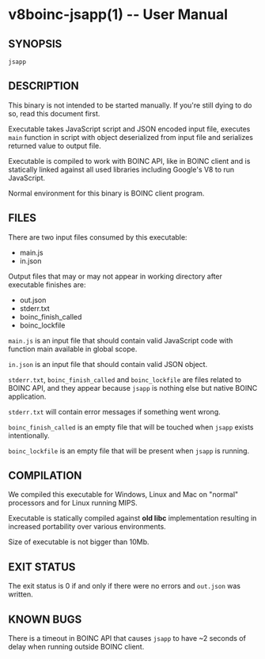 v8boinc-jsapp(1) -- User Manual
===============================

## SYNOPSIS

    jsapp

## DESCRIPTION

This binary is not intended to be started manually. If you're still dying to do
so, read this document first.

Executable takes JavaScript script and JSON encoded input file, executes `main`
function in script with object deserialized from input file and serializes
returned value to output file.

Executable is compiled to work with BOINC API, like in BOINC client and is
statically linked against all used libraries including Google's V8 to run
JavaScript.

Normal environment for this binary is BOINC client program.

## FILES

There are two input files consumed by this executable:

* main.js
* in.json

Output files that may or may not appear in working directory after executable
finishes are:

* out.json
* stderr.txt
* boinc_finish_called
* boinc_lockfile

`main.js` is an input file that should contain valid JavaScript code with
function main available in global scope.

`in.json` is an input file that should contain valid JSON object.

`stderr.txt`, `boinc_finish_called` and `boinc_lockfile` are files related to
BOINC API, and they appear because `jsapp` is nothing else but native BOINC
application.

`stderr.txt` will contain error messages if something went wrong.

`boinc_finish_called` is an empty file that will be touched when `jsapp` exists
intentionally.

`boinc_lockfile` is an empty file that will be present when `jsapp` is running.

## COMPILATION

We compiled this executable for Windows, Linux and Mac on "normal" processors
and for Linux running MIPS.

Executable is statically compiled against **old libc** implementation resulting
in increased portability over various environments.

Size of executable is not bigger than 10Mb.

## EXIT STATUS

The exit status is 0 if and only if there were no errors and `out.json` was
written.

## KNOWN BUGS

There is a timeout in BOINC API that causes `jsapp` to have ~2 seconds of delay
when running outside BOINC client.

